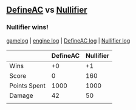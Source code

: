 ## [DefineAC](<../../DefineAC/README.md>) vs [Nullifier](<../../Nullifier/README.md>)
### Nullifier wins!

[gamelog](<gamelog.json>) | [engine log](<engine>) | [DefineAC log](<DefineAC>) | [Nullifier log](<Nullifier>)

|              | DefineAC | Nullifier |
| ------------ | -------- | --------- |
| Wins         |       +0 |        +1 |
| Score        |        0 |       160 |
| Points Spent |     1000 |      1000 |
| Damage       |       42 |        50 |
|              |          |           |
